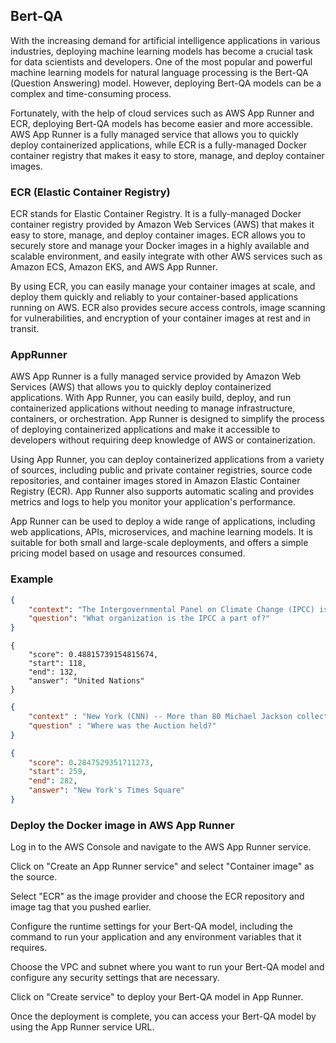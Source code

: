 ## Bert-QA
With the increasing demand for artificial intelligence applications in various industries, deploying machine learning models has become a crucial task for data scientists and developers. One of the most popular and powerful machine learning models for natural language processing is the Bert-QA (Question Answering) model. However, deploying Bert-QA models can be a complex and time-consuming process.

Fortunately, with the help of cloud services such as AWS App Runner and ECR, deploying Bert-QA models has become easier and more accessible. AWS App Runner is a fully managed service that allows you to quickly deploy containerized applications, while ECR is a fully-managed Docker container registry that makes it easy to store, manage, and deploy container images.

### ECR (Elastic Container Registry)
ECR stands for Elastic Container Registry. It is a fully-managed Docker container registry provided by Amazon Web Services (AWS) that makes it easy to store, manage, and deploy container images. ECR allows you to securely store and manage your Docker images in a highly available and scalable environment, and easily integrate with other AWS services such as Amazon ECS, Amazon EKS, and AWS App Runner.

By using ECR, you can easily manage your container images at scale, and deploy them quickly and reliably to your container-based applications running on AWS. ECR also provides secure access controls, image scanning for vulnerabilities, and encryption of your container images at rest and in transit.

### AppRunner
AWS App Runner is a fully managed service provided by Amazon Web Services (AWS) that allows you to quickly deploy containerized applications. With App Runner, you can easily build, deploy, and run containerized applications without needing to manage infrastructure, containers, or orchestration. App Runner is designed to simplify the process of deploying containerized applications and make it accessible to developers without requiring deep knowledge of AWS or containerization.

Using App Runner, you can deploy containerized applications from a variety of sources, including public and private container registries, source code repositories, and container images stored in Amazon Elastic Container Registry (ECR). App Runner also supports automatic scaling and provides metrics and logs to help you monitor your application's performance.

App Runner can be used to deploy a wide range of applications, including web applications, APIs, microservices, and machine learning models. It is suitable for both small and large-scale deployments, and offers a simple pricing model based on usage and resources consumed.

### Example
```json
{
    "context": "The Intergovernmental Panel on Climate Change (IPCC) is a scientific intergovernmental body under the auspices of the United Nations, set up at the request of member governments. It was first established in 1988 by two United Nations organizations, the World Meteorological Organization (WMO) and the United Nations Environment Programme (UNEP), and later endorsed by the United Nations General Assembly through Resolution 43/53. Membership of the IPCC is open to all members of the WMO and UNEP. The IPCC produces reports that support the United Nations Framework Convention on Climate Change (UNFCCC), which is the main international treaty on climate change. The ultimate objective of the UNFCCC is to \"stabilize greenhouse gas concentrations in the atmosphere at a level that would prevent dangerous anthropogenic [i.e., human-induced] interference with the climate system\". IPCC reports cover \"the scientific, technical and socio-economic information relevant to understanding the scientific basis of risk of human-induced climate change, its potential impacts and options for adaptation and mitigation.\"", 
    "question": "What organization is the IPCC a part of?"
}
```
```
{
    "score": 0.48815739154815674,
    "start": 118,
    "end": 132,
    "answer": "United Nations"
}
```
```json
{
    "context" : "New York (CNN) -- More than 80 Michael Jackson collectibles -- including the late pop star's famous rhinestone-studded glove from a 1983 performance -- were auctioned off Saturday, reaping a total $2 million. Profits from the auction at the Hard Rock Cafe in New York's Times Square crushed pre-sale expectations of only $120,000 in sales. The highly prized memorabilia, which included items spanning the many stages of Jackson's career, came from more than 30 fans, associates and family members, who contacted Julien's Auctions to sell their gifts and mementos of the singer. Jackson's flashy glove was the big-ticket item of the night, fetching $420,000 from a buyer in Hong Kong, China. Jackson wore the glove at a 1983 performance during \"Motown 25,\" an NBC special where he debuted his revolutionary moonwalk. Fellow Motown star Walter \"Clyde\" Orange of the Commodores, who also performed in the special 26 years ago, said he asked for Jackson's autograph at the time, but Jackson gave him the glove instead. \"The legacy that [Jackson] left behind is bigger than life for me,\" Orange said. \"I hope that through that glove people can see what he was trying to say in his music and what he said in his music.\" Orange said he plans to give a portion of the proceeds to charity. Hoffman Ma, who bought the glove on behalf of Ponte 16 Resort in Macau, paid a 25 percent buyer's premium, which was tacked onto all final sales over $50,000. Winners of items less than $50,000 paid a 20 percent premium.\"",
    "question" : "Where was the Auction held?"
}
```
```json
{
    "score": 0.2847529351711273,
    "start": 259,
    "end": 282,
    "answer": "New York's Times Square"
}
```

### Deploy the Docker image in AWS App Runner

Log in to the AWS Console and navigate to the AWS App Runner service.

Click on "Create an App Runner service" and select "Container image" as the source.

Select "ECR" as the image provider and choose the ECR repository and image tag that you pushed earlier.

Configure the runtime settings for your Bert-QA model, including the command to run your application and any environment variables that it requires.

Choose the VPC and subnet where you want to run your Bert-QA model and configure any security settings that are necessary.

Click on "Create service" to deploy your Bert-QA model in App Runner.

Once the deployment is complete, you can access your Bert-QA model by using the App Runner service URL.
